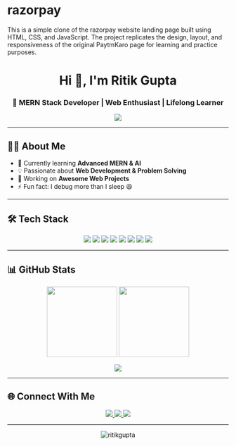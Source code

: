 # razorpay
This is a simple clone of the razorpay website landing page built using HTML, CSS, and JavaScript. The project replicates the design, layout, and responsiveness of the original PaytmKaro page for learning and practice purposes.

<h1 align="center">Hi 👋, I'm Ritik Gupta</h1>
<h3 align="center">🚀 MERN Stack Developer | Web Enthusiast | Lifelong Learner</h3>

<p align="center">
  <img src="https://readme-typing-svg.herokuapp.com?size=22&color=00FFAB&center=true&vCenter=true&width=500&lines=Full+Stack+Web+Developer;MERN+Stack+Developer;Open+Source+Contributor;Loves+Problem+Solving" />
</p>

---

## 🧑‍💻 About Me  
- 🌱 Currently learning **Advanced MERN & AI**  
- 💡 Passionate about **Web Development & Problem Solving**  
- 🔭 Working on **Awesome Web Projects**  
- ⚡ Fun fact: I debug more than I sleep 😆  

---

## 🛠️ Tech Stack  
<p align="center">
<img src="https://img.shields.io/badge/JavaScript-F7DF1E?logo=javascript&logoColor=black" />
<img src="https://img.shields.io/badge/React-61DAFB?logo=react&logoColor=black" />
<img src="https://img.shields.io/badge/Node.js-339933?logo=node.js&logoColor=white" />
<img src="https://img.shields.io/badge/Express.js-000000?logo=express&logoColor=white" />
<img src="https://img.shields.io/badge/MongoDB-47A248?logo=mongodb&logoColor=white" />
<img src="https://img.shields.io/badge/TailwindCSS-38B2AC?logo=tailwindcss&logoColor=white" />
<img src="https://img.shields.io/badge/Python-3776AB?logo=python&logoColor=white" />
<img src="https://img.shields.io/badge/GitHub-181717?logo=github&logoColor=white" />
</p>

---

## 📊 GitHub Stats
<p align="center">
  <img src="https://github-readme-stats.vercel.app/api?username=ritikgupta&show_icons=true&theme=tokyonight" height="160"/>
  <img src="https://github-readme-streak-stats.herokuapp.com/?user=ritikgupta&theme=tokyonight" height="160"/>
</p>
<p align="center">
  <img src="https://github-readme-stats.vercel.app/api/top-langs/?username=ritikgupta&layout=compact&theme=tokyonight" />
</p>

---

## 🌐 Connect With Me  
<p align="center">
  <a href="https://www.linkedin.com/in/ritik-gupta" target="_blank">
    <img src="https://img.shields.io/badge/LinkedIn-0077B5?logo=linkedin&logoColor=white" />
  </a>
  <a href="mailto:your-email@example.com">
    <img src="https://img.shields.io/badge/Email-D14836?logo=gmail&logoColor=white" />
  </a>
  <a href="https://your-portfolio-link.com" target="_blank">
    <img src="https://img.shields.io/badge/Portfolio-000000?logo=vercel&logoColor=white" />
  </a>
</p>

---

<p align="center">
  <img src="https://komarev.com/ghpvc/?username=ritikgupta&label=Profile%20views&color=0e75b6&style=flat" alt="ritikgupta" />
</p>
